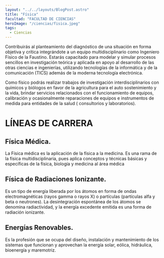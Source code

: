 ```yaml
---
layout: "../../layouts/BlogPost.astro"
title: "Física"
facultad: "FACULTAD DE CIENCIAS"
heroImage: "/ciencias/fisica.jpeg"
tags:
  - Ciencias
---
```


Contribuirás al planteamiento del diagnóstico de una situación en forma objetiva y crítica integrándote a un equipo multidisciplinario como Ingeniero Físico de la Faustino. Estarás capacitado para modelar y simular procesos sencillos en investigación teórica y aplicada en apoyo al desarrollo de las otras ciencias e ingenierías, utilizando tecnologías de la informática y de la comunicación (TICS) además de la moderna tecnología electrónica.

Como físico podrás realizar trabajos de investigación interdisciplinarios con químicos y biólogos en favor de la agricultura para el auto sostenimiento y la vida, brindar servicios relacionados con el funcionamiento de equipos, calibración y ocasionalmente reparaciones de equipos e instrumentos de medida para entidades de la salud ( consultorios y laboratorios).

# LÍNEAS DE CARRERA

## Física Médica.

La Física médica es la aplicación de la física a la medicina. Es una rama de la física multidisciplinaria, pues aplica conceptos y técnicas básicas y específicas de la física, biología y medicina al área médica

## Física de Radiaciones Ionizante.

Es un tipo de energía liberada por los átomos en forma de ondas electromagnéticas (rayos gamma o rayos X) o partículas (partículas alfa y beta o neutrones). La desintegración espontánea de los átomos se denomina radiactividad, y la energía excedente emitida es una forma de radiación ionizante.

## Energías Renovables.

Es la profesión que se ocupa del diseño, instalación y mantenimiento de los sistemas que funcionan y aprovechan la energía solar, eólica, hidráulica, bioenergía y maremotriz.

